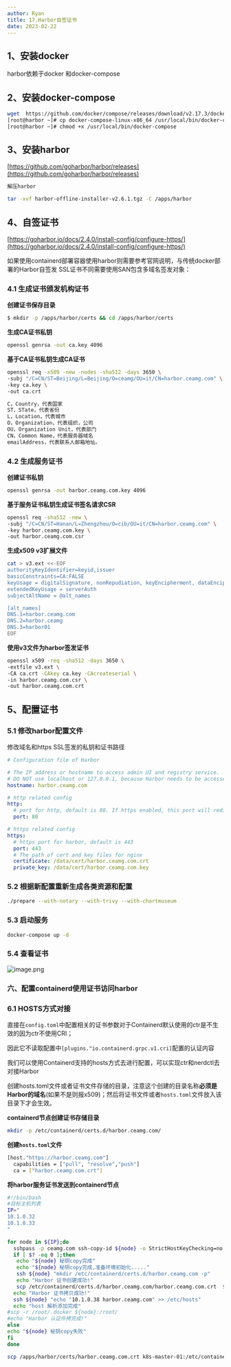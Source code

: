 ```yaml
---
author: Ryan
title: 17.Harbor自签证书
date: 2023-02-22
---
```





## 1、安装docker 

harbor依赖于docker 和docker-compose

## 2、安装docker-compose


```bash
wget  https://github.com/docker/compose/releases/download/v2.17.3/docker-compose-linux-x86_64
[root@harbor ~]# cp docker-compose-linux-x86_64 /usr/local/bin/docker-compose
[root@harbor ~]# chmod +x /usr/local/bin/docker-compose
```


## 3、安装harbor

[https://github.com/goharbor/harbor/releases](https://github.com/goharbor/harbor/releases)

```bash
解压harbor

tar -xvf harbor-offline-installer-v2.6.1.tgz -C /apps/harbor
```




## 4、自签证书
[https://goharbor.io/docs/2.4.0/install-config/configure-https/](https://goharbor.io/docs/2.4.0/install-config/configure-https/)


如果使用containerd部署容器使用harbor则需要参考官网说明，与传统docker部署的Harbor自签发 SSL证书不同需要使用SAN包含多域名签发对象：


### 4.1 生成证书颁发机构证书
**创建证书保存目录**
```bash
$ mkdir -p /apps/harbor/certs && cd /apps/harbor/certs
```

**生成CA证书私钥**
```bash
openssl genrsa -out ca.key 4096
```

**基于CA证书私钥生成CA证书**
```bash
openssl req -x509 -new -nodes -sha512 -days 3650 \
-subj "/C=CN/ST=Beijing/L=Beijing/O=ceamg/OU=it/CN=harbor.ceamg.com" \
-key ca.key \
-out ca.crt
```

```bash
C，Country，代表国家
ST，STate，代表省份
L，Location，代表城市
O，Organization，代表组织，公司
OU，Organization Unit，代表部门
CN，Common Name，代表服务器域名
emailAddress，代表联系人邮箱地址。
```


### 4.2 生成服务证书

**创建证书私钥**
```bash
openssl genrsa -out harbor.ceamg.com.key 4096
```

**基于服务证书私钥生成证书签名请求CSR**
```bash
openssl req -sha512 -new \
-subj "/C=CN/ST=Hanan/L=Zhengzhou/O=cib/OU=it/CN=harbor.ceamg.com" \
-key harbor.ceamg.com.key \
-out harbor.ceamg.com.csr
```

**生成x509 v3扩展文件**
```bash
cat > v3.ext <<-EOF
authorityKeyIdentifier=keyid,issuer
basicConstraints=CA:FALSE
keyUsage = digitalSignature, nonRepudiation, keyEncipherment, dataEncipherment
extendedKeyUsage = serverAuth
subjectAltName = @alt_names

[alt_names]
DNS.1=harbor.ceamg.com
DNS.2=harbor.ceamg
DNS.3=harbor01
EOF
```

**使用v3文件为harbor签发证书**
```bash
openssl x509 -req -sha512 -days 3650 \
-extfile v3.ext \
-CA ca.crt -CAkey ca.key -CAcreateserial \
-in harbor.ceamg.com.csr \
-out harbor.ceamg.com.crt
```



## 5、配置证书

### 5.1 修改harbor配置文件
修改域名和https SSL签发的私钥和证书路径
```yaml
# Configuration file of Harbor

# The IP address or hostname to access admin UI and registry service.
# DO NOT use localhost or 127.0.0.1, because Harbor needs to be accessed by external clients.
hostname: harbor.ceamg.com

# http related config
http:
  # port for http, default is 80. If https enabled, this port will redirect to https port
  port: 80

# https related config
https:
  # https port for harbor, default is 443
  port: 443
  # The path of cert and key files for nginx
  certificate: /data/cert/harbor.ceamg.com.crt
  private_key: /data/cert/harbor.ceamg.com.key
```


### 5.2 根据新配置重新生成各类资源和配置
```bash
./prepare --with-notary --with-trivy --with-chartmuseum
```



### 5.3 启动服务
```bash
docker-compose up -d
```


### 5.4 查看证书
![image.png](https://cdn.nlark.com/yuque/0/2023/png/33538388/1686217694997-cd503b47-c58e-46c6-abe4-34716128e710.png#averageHue=%23fefefe&clientId=u5fdbaac9-ac3b-4&from=paste&height=709&id=u38ffd803&originHeight=709&originWidth=809&originalType=binary&ratio=1&rotation=0&showTitle=false&size=31867&status=done&style=none&taskId=u0e8ece9e-36a6-4223-b3e1-3a4c5874ad1&title=&width=809)




### 六、配置containerd使用证书访问harbor


### 6.1 HOSTS方式对接
直接在`config.toml`中配置相关的证书参数对于Containerd默认使用的ctr是不生效的因为ctr不使用CRI；


因此它不读取配置中`[plugins."io.containerd.grpc.v1.cri]`配置的认证内容

我们可以使用Containerd支持的hosts方式去进行配置，可以实现ctr和nerdctl去对接Harbor

创建hosts.toml文件或者证书文件存储的目录，注意这个创建的目录名称**必须是Harbor的域名**(如果不是则报x509)；然后将证书文件或者`hosts.toml`文件放入该目录下才会生效。

**containerd节点创建证书存储目录**
```bash
mkdir -p /etc/containerd/certs.d/harbor.ceamg.com/
```

**创建`hosts.toml`文件**

```bash
[host."https://harbor.ceamg.com"]
  capabilities = ["pull", "resolve","push"]
  ca = ["harbor.ceamg.com.crt"]
```

**将harbor服务证书发送到containerd节点**

```bash
#!/bin/bash
#目标主机列表
IP="
10.1.0.32
10.1.0.33
"

for node in ${IP};do
  sshpass -p ceamg.com ssh-copy-id ${node} -o StrictHostKeyChecking=no
  if [ $? -eq 0 ];then
   echo "${node} 秘钥copy完成"
   echo "${node} 秘钥copy完成,准备环境初始化....."
   ssh ${node} "mkdir /etc/containerd/certs.d/harbor.ceamg.com -p"
   echo "Harbor 证书创建成功!"
   scp /etc/containerd/certs.d/harbor.ceamg.com/harbor.ceamg.com.crt  ${node}:/etc/containerd/certs.d/harbor.ceamg.com/
  echo "Harbor 证书拷贝成功!"
  ssh ${node} "echo "10.1.0.38 harbor.ceamg.com" >> /etc/hosts"
  echo "host 解析添加完成"
#scp -r /root/.docker ${node}:/root/
#echo "Harbor 认证件拷完成!"
else
echo "${node} 秘钥copy失败"
fi
done
```


```bash
scp /apps/harbor/certs/harbor.ceamg.com.crt k8s-master-01:/etc/containerd/certs.d/harbor.ceamg.com/
```





